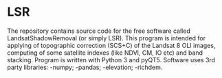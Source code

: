 # LSR
The repository contains source code for the free software called LandsatShadowRemoval (or simply LSR). This program is intended for applying of topographic correction (SCS+C) of the Landsat 8 OLI images, computing of some satellite indexes (like NDVI, CM, IO etc) and band stacking.
Program is written with Python 3 and pyQT5. 
Software uses 3rd party libraries:
-numpy;
-pandas;
-elevation;
-richdem.

